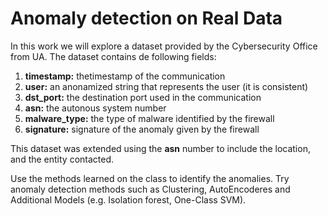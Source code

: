 # Anomaly detection on Real Data

In this work we will explore a dataset provided by the Cybersecurity Office from UA.
The dataset contains de following fields:

1. **timestamp:** thetimestamp of the communication
2. **user:** an anonamized string that represents the user (it is consistent)
3. **dst_port:** the destination port used in the communication
4. **asn:** the autonous system number
5. **malware_type:** the type of malware identified by the firewall
6. **signature:** signature of the anomaly given by the firewall

This dataset was extended using the **asn** number to include the location, and the entity contacted.

Use the methods learned on the class to identify the anomalies. Try anomaly detection methods such as Clustering, AutoEncoderes and Additional Models (e.g. Isolation forest, One-Class SVM).